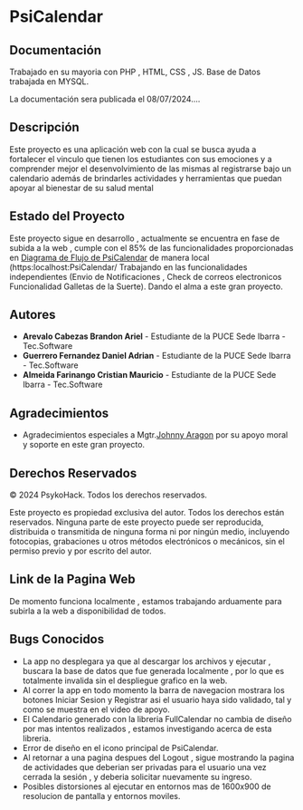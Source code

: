 # PsiCalendar

## Documentación
Trabajado en su mayoria con PHP , HTML, CSS , JS.
Base de Datos trabajada en MYSQL.

La documentación sera publicada el 08/07/2024....

## Descripción
Este proyecto es una aplicación web con la cual se busca ayuda a fortalecer el vinculo que tienen los estudiantes con sus emociones y a comprender mejor el desenvolvimiento de las mismas al registrarse bajo un calendario además de brindarles actividades y herramientas que puedan apoyar al bienestar de su salud mental

## Estado del Proyecto
Este proyecto sigue en desarrollo , actualmente se encuentra en fase de subida a la web , cumple con el 85% de las funcionalidades proporcionadas en [Diagrama de Flujo de PsiCalendar](https://github.com/Arielcitoops/PsiCalendar/blob/main/ImgDiagrama.png) de manera local (https:localhost:PsiCalendar/ Trabajando en las funcionalidades independientes (Envio de Notificaciones , Check de correos electronicos Funcionalidad Galletas de la Suerte). Dando el alma a este gran proyecto.

## Autores
- **Arevalo Cabezas Brandon Ariel** - Estudiante de la PUCE Sede Ibarra - Tec.Software
- **Guerrero Fernandez Daniel Adrian** - Estudiante de la PUCE Sede Ibarra - Tec.Software
- **Almeida Farinango Cristian Mauricio** - Estudiante de la PUCE Sede Ibarra - Tec.Software

## Agradecimientos
- Agradecimientos especiales a Mgtr.[Johnny Aragon](https://github.com/JohnAle1) por su apoyo moral y soporte en este gran proyecto.

## Derechos Reservados
© 2024 PsykoHack. Todos los derechos reservados.

Este proyecto es propiedad exclusiva del autor. Todos los derechos están reservados. Ninguna parte de este proyecto puede ser reproducida, distribuida o transmitida de ninguna forma ni por ningún medio, incluyendo fotocopias, grabaciones u otros métodos electrónicos o mecánicos, sin el permiso previo y por escrito del autor.

## Link de la Pagina Web 

De momento funciona localmente , estamos trabajando arduamente para subirla a la web a disponibilidad de todos.

## Bugs Conocidos

- La app no desplegara ya que al descargar los archivos  y ejecutar , buscara la base de datos que fue generada localmente , por lo que es totalmente invalida sin el despliegue grafico en la web.
- Al correr la app en todo momento la barra de navegacion mostrara los botones Iniciar Sesion y Registrar asi el usuario haya sido validado, tal y como se muestra en el video de apoyo.
- El Calendario generado con la libreria FullCalendar no cambia de diseño por mas intentos realizados , estamos investigando acerca de esta libreria.
- Error de diseño en el icono principal de PsiCalendar.
- Al retornar a una pagina despues del Logout , sigue mostrando la pagina de actividades que deberian ser privadas para el usuario una vez cerrada la sesión , y deberia solicitar nuevamente su ingreso.
- Posibles distorsiones al ejecutar en entornos mas de 1600x900 de resolucion de pantalla y entornos moviles.


